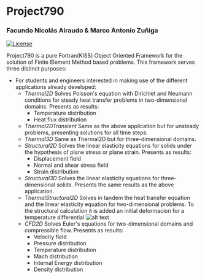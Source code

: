 # Project790
### Facundo Nicolás Airaudo & Marco Antonio Zuñiga
[![License](https://img.shields.io/badge/license-MIT-red.svg)]()

Project790 is a pure Fortran(KISS) Object Oriented Framework for the solution of Finite Element Method based problems.
This framework serves three distinct purposes:
+ For students and engineers interested in making use of the different applications already developed:
  + *Thermal2D* Solves Poisson's equation with Dirichlet and Neumann conditions for steady heat transfer problems in two-dimensional domains. Presents as results:
    + Temperature distribution
    + Heat flux distribution
  + *Thermal2DTransient* Same as the above application but for unsteady problems, presenting solutions for all time steps.
  + *Thermal3D* Same as Thermal2D but for three-dimensional domains.
  + *Structural2D* Solves the linear elasticity equations for solids under the hypothesis of plane stress or plane strain. Presents as results:
    + Displacement field 
    + Normal and shear stress field
    + Strain distribution
  + *Structural3D* Solves the linear elasticity equations for three-dimensional solids. Presents the same results as the above application.
  + *ThermalStructural2D* Solves in tandem the heat transfer equation and the linear elasticity equation for two-dimensional problems. To the structural calculation it is added an initial deformacion for a temperature differential ![alt text](https://imgur.com/a/vK5td5N "DeltaT")
  + *CFD2D* Solves Euler's equations for two-dimensional domains and compressible flow. Presents as results:
    + Velocity field
    + Pressure distribution
    + Temperature distribution
    + Mach distribution
    + Internal Energy distribution
    + Density distribution

